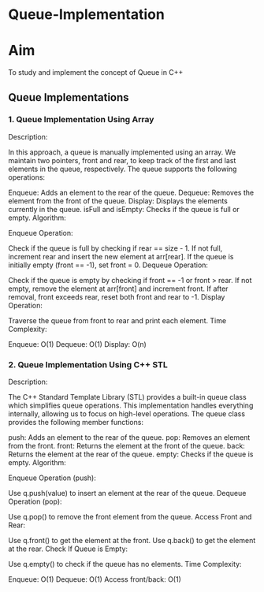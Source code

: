 # Queue-Implementation
# Aim
To study and implement the concept of Queue in C++  
## Queue Implementations
### 1. Queue Implementation Using Array
Description:

In this approach, a queue is manually implemented using an array. We maintain two pointers, front and rear, to keep track of the first and last elements in the queue, respectively. The queue supports the following operations:

Enqueue: Adds an element to the rear of the queue.
Dequeue: Removes the element from the front of the queue.
Display: Displays the elements currently in the queue.
isFull and isEmpty: Checks if the queue is full or empty.
Algorithm:

Enqueue Operation:

Check if the queue is full by checking if rear == size - 1.
If not full, increment rear and insert the new element at arr[rear].
If the queue is initially empty (front == -1), set front = 0.
Dequeue Operation:

Check if the queue is empty by checking if front == -1 or front > rear.
If not empty, remove the element at arr[front] and increment front.
If after removal, front exceeds rear, reset both front and rear to -1.
Display Operation:

Traverse the queue from front to rear and print each element.
Time Complexity:

Enqueue: O(1)
Dequeue: O(1)
Display: O(n)
### 2. Queue Implementation Using C++ STL
Description:

The C++ Standard Template Library (STL) provides a built-in queue class which simplifies queue operations. This implementation handles everything internally, allowing us to focus on high-level operations. The queue class provides the following member functions:

push: Adds an element to the rear of the queue.
pop: Removes an element from the front.
front: Returns the element at the front of the queue.
back: Returns the element at the rear of the queue.
empty: Checks if the queue is empty.
Algorithm:

Enqueue Operation (push):

Use q.push(value) to insert an element at the rear of the queue.
Dequeue Operation (pop):

Use q.pop() to remove the front element from the queue.
Access Front and Rear:

Use q.front() to get the element at the front.
Use q.back() to get the element at the rear.
Check If Queue is Empty:

Use q.empty() to check if the queue has no elements.
Time Complexity:

Enqueue: O(1)
Dequeue: O(1)
Access front/back: O(1)
